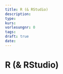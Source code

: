 ```yaml
---
title: R (& RStudio)
description: 
type: 
kurs: 
vorlesungnr: 0
tags: 
draft: true
date: 
---
```


# R (& RStudio)

